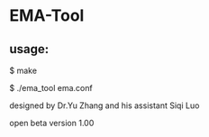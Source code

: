 # EMA-Tool

## usage:
$ make

$ ./ema_tool ema.conf


designed by Dr.Yu Zhang and his assistant Siqi Luo


open beta version 1.00
